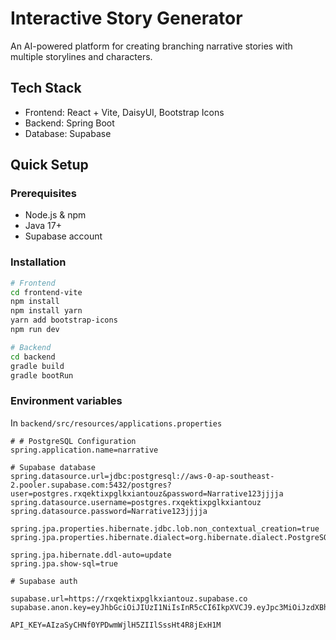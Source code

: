 # Interactive Story Generator
An AI-powered platform for creating branching narrative stories with multiple storylines and characters.

## Tech Stack
- Frontend: React + Vite, DaisyUI, Bootstrap Icons
- Backend: Spring Boot
- Database: Supabase

## Quick Setup

### Prerequisites
- Node.js & npm
- Java 17+
- Supabase account

### Installation

```bash
# Frontend
cd frontend-vite
npm install
npm install yarn
yarn add bootstrap-icons
npm run dev

# Backend
cd backend
gradle build
gradle bootRun
```

### Environment variables
In `backend/src/resources/applications.properties`

```
# # PostgreSQL Configuration
spring.application.name=narrative

# Supabase database
spring.datasource.url=jdbc:postgresql://aws-0-ap-southeast-2.pooler.supabase.com:5432/postgres?user=postgres.rxqektixpglkxiantouz&password=Narrative123jjjja
spring.datasource.username=postgres.rxqektixpglkxiantouz
spring.datasource.password=Narrative123jjjja

spring.jpa.properties.hibernate.jdbc.lob.non_contextual_creation=true
spring.jpa.properties.hibernate.dialect=org.hibernate.dialect.PostgreSQLDialect

spring.jpa.hibernate.ddl-auto=update
spring.jpa.show-sql=true

# Supabase auth

supabase.url=https://rxqektixpglkxiantouz.supabase.co
supabase.anon.key=eyJhbGciOiJIUzI1NiIsInR5cCI6IkpXVCJ9.eyJpc3MiOiJzdXBhYmFzZSIsInJlZiI6InJ4cWVrdGl4cGdsa3hpYW50b3V6Iiwicm9sZSI6ImFub24iLCJpYXQiOjE3Mjk5MTUyNzEsImV4cCI6MjA0NTQ5MTI3MX0.p3X1W2WD6izvJ_GUyc9_tAKD2Iz59hsQnaORBUu_i2o

API_KEY=AIzaSyCHNf0YPDwmWjlH5ZIIlSssHt4R8jExH1M
```